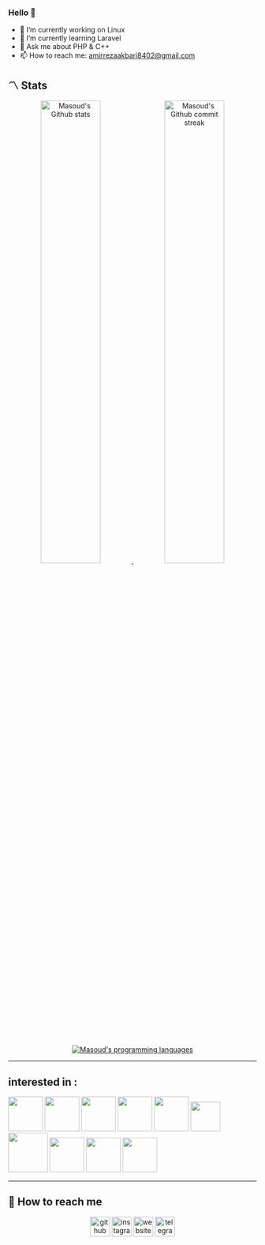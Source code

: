 ### Hello 👋
- 🔭 I’m currently working on Linux
- 🌱 I’m currently learning Laravel
- 💬 Ask me about PHP & C++
- 📫 How to reach me: amirrezaakbari8402@gmail.com
  
## **:part_alternation_mark: Stats**

<div align="center" style="text-align:center">
    <a href="#">
        <img width="49%" src="https://github-readme-stats.vercel.app/api?username=amirreza-akbari&show_icons=true&theme=blueberry&count_private=true"
            alt="Masoud's Github stats">
    </a>
    <a href="#">
        <img width="49%" src="https://github-readme-streak-stats.herokuapp.com/?user=amirreza-akbari&theme=blueberry"
            alt="Masoud's Github commit streak">
    </a>
    <a href="#">
        <img src="https://github-readme-stats.vercel.app/api/top-langs/?username=amirreza-akbari&layout=compact&theme=blueberry&langs_count=4" alt="Masoud's programming languages"/>
    </a>
</div>

---

## **interested in :**

[<img src="https://cdn.jsdelivr.net/gh/devicons/devicon@latest/icons/git/git-original.svg"  height='70' />](https://github.com/amirreza-akbari)
[<img src="https://cdn.jsdelivr.net/gh/devicons/devicon@latest/icons/apache/apache-original.svg" height='70' />](https://github.com/amirreza-akbari)
[<img src="https://cdn.jsdelivr.net/gh/devicons/devicon@latest/icons/html5/html5-original-wordmark.svg" height='70' />](https://github.com/amirreza-akbari)
[<img src="https://cdn.jsdelivr.net/gh/devicons/devicon@latest/icons/css3/css3-original-wordmark.svg" height='70' />](https://github.com/amirreza-akbari)
[<img src="https://cdn.jsdelivr.net/gh/devicons/devicon@latest/icons/bootstrap/bootstrap-original.svg"  height='70' />](https://github.com/amirreza-akbari)
[<img src="https://cdn.jsdelivr.net/gh/devicons/devicon@latest/icons/javascript/javascript-original.svg" height='60' />](https://github.com/amirreza-akbari)
[<img src="https://cdn.jsdelivr.net/gh/devicons/devicon@latest/icons/php/php-original.svg" height='80' />](https://github.com/amirreza-akbari)
[<img src="https://cdn.jsdelivr.net/gh/devicons/devicon@latest/icons/laravel/laravel-original.svg" height='70' />](https://github.com/amirreza-akbari)
[<img src="https://cdn.jsdelivr.net/gh/devicons/devicon@latest/icons/azuresqldatabase/azuresqldatabase-original.svg" height='70' />](https://github.com/amirreza-akbari)
[<img src="https://cdn.jsdelivr.net/gh/devicons/devicon@latest/icons/mysql/mysql-original-wordmark.svg" height='70' />](https://github.com/amirreza-akbari)


---

## **:bell: How to reach me**

<div align="center" style="text-align:center">



[<img src='https://cdn.jsdelivr.net/npm/simple-icons@3.0.1/icons/github.svg' alt='github' height='40'>](https://github.com/amirreza-akbari)  [<img src='https://cdn.jsdelivr.net/npm/simple-icons@3.0.1/icons/instagram.svg' alt='instagram' height='40'>](https://www.instagram.com/mr_robot_840/)  [<img src='https://cdn.jsdelivr.net/npm/simple-icons@3.0.1/icons/icloud.svg' alt='website' height='40'>](https://mrbackend.ir/)  [<img src='https://cdn.jsdelivr.net/npm/simple-icons@3.0.1/icons/telegram.svg' alt='telegram' height='40'>](#)  


</div>

